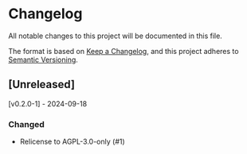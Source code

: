 # Changelog
All notable changes to this project will be documented in this file.

The format is based on [Keep a Changelog](https://keepachangelog.com/en/1.0.0/),
and this project adheres to [Semantic Versioning](https://semver.org/spec/v2.0.0.html).

## [Unreleased]

[v0.2.0-1] - 2024-09-18
### Changed
- Relicense to AGPL-3.0-only (#1)
